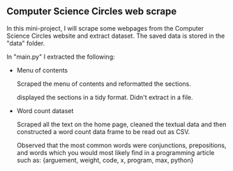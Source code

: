 ## Computer Science Circles web scrape



In this mini-project, I will scrape some webpages from the Computer Science Circles website and extract dataset. The saved data is stored in the "data" folder.



In "main.py" I extracted the following:

- Menu of contents

  Scraped the menu of contents and reformatted the sections.

  displayed the sections in a tidy format. Didn't extract in a file.

- Word count dataset

  Scraped all the text on the home page, cleaned the textual data and then constructed a word count data frame to be read out as CSV.
  
  Observed that the most common words were conjunctions, prepositions, and words which you would most likely find in a programming article such as:
  {arguement, weight, code, x, program, max, python}



